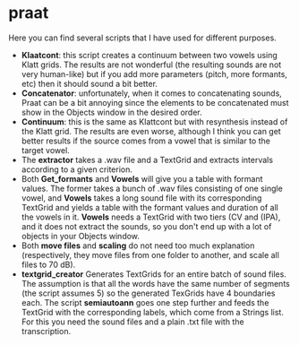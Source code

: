 # praat
Here you can find several scripts that I have used for different purposes. 
<ul>
  <li><b>Klaatcont</b>: this script creates a continuum between two vowels using Klatt grids. The results are not wonderful (the resulting sounds are not very human-like) but if you add more parameters (pitch, more formants, etc) then it should sound a bit better.</li>
  <li><b>Concatenator</b>: unfortunately, when it comes to concatenating sounds, Praat can be a bit annoying since the elements to be concatenated must show in the Objects window in the desired order.</li>
  <li><b>Continuum</b>: this is the same as Klattcont but with resynthesis instead of the Klatt grid. The results are even worse, although I think you can get better results if the source comes from a vowel that is similar to the target vowel. </li>
  <li>The <b>extractor</b> takes a .wav file and a TextGrid and extracts intervals according to a given criterion.</li>
  <li>Both <b>Get_formants</b> and <b>Vowels</b> will give you a table with formant values. The former takes a bunch of .wav files consisting of one single vowel, and <b>Vowels</b> takes a long sound file with its corresponding TextGrid and yields a table with the formant values and duration of all the vowels in it. <b>Vowels</b> needs a TextGrid with two tiers (CV and (IPA), and it does not extract the sounds, so you don't end up with a lot of objects in your Objects window. </li>
  <li>Both <b>move files</b> and <b>scaling</b> do not need too much explanation (respectively, they move files from one folder to another, and scale all files to 70 dB).</li>
  <li><b>textgrid_creator</b> Generates TextGrids for an entire batch of sound files. The assumption is that all the words have the same number of segments (the script assumes 5) so the generated TexGrids have 4 boundaries each. The script <b>semiautoann</b> goes one step further and feeds the TextGrid with the corresponding labels, which come from a Strings list. For this you need the sound files and a plain .txt file with the transcription.</li>
</ul>
